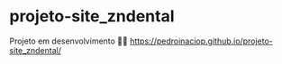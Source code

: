 ﻿# projeto-site_zndental

Projeto em desenvolvimento 👨‍🔧
https://pedroinaciop.github.io/projeto-site_zndental/ 
